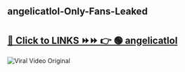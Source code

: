 
 ## angelicatlol-Only-Fans-Leaked

# <h2><a href="https://clipsfans.com/angelicatlol&ref=git">🔗 Click to LINKS ⏩⏩ 👉 🟢 angelicatlol </a></h2>

<a href="https://clipsfans.com/angelicatlol&ref=git" rel="nofollow" data-target="animated-image.originalLink"><img src="https://i.ibb.co.com/xMMVF88/686577567.gif" alt="Viral Video Original" style="max-width: 100%; display: inline-block;" data-target="animated-image.originalImage"></a>
